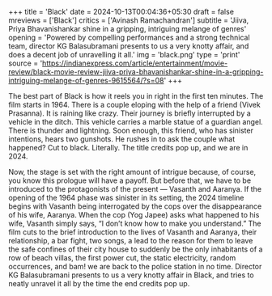 +++
title = 'Black'
date = 2024-10-13T00:04:36+05:30
draft = false
mreviews = ['Black']
critics = ['Avinash Ramachandran']
subtitle = 'Jiiva, Priya Bhavanishankar shine in a gripping, intriguing melange of genres'
opening = 'Powered by compelling performances and a strong technical team, director KG Balasubramani presents to us a very knotty affair, and does a decent job of unravelling it all.'
img = 'black.png'
type = 'print'
source = 'https://indianexpress.com/article/entertainment/movie-review/black-movie-review-jiiva-priya-bhavanishankar-shine-in-a-gripping-intriguing-melange-of-genres-9615564/?s=08'
+++

The best part of Black is how it reels you in right in the first ten minutes. The film starts in 1964. There is a couple eloping with the help of a friend (Vivek Prasanna). It is raining like crazy. Their journey is briefly interrupted by a vehicle in the ditch. This vehicle carries a marble statue of a guardian angel. There is thunder and lightning. Soon enough, this friend, who has sinister intentions, hears two gunshots. He rushes in to ask the couple what happened? Cut to black. Literally. The title credits pop up, and we are in 2024.

Now, the stage is set with the right amount of intrigue because, of course, you know this prologue will have a payoff. But before that, we have to be introduced to the protagonists of the present — Vasanth and Aaranya. If the opening of the 1964 phase was sinister in its setting, the 2024 timeline begins with Vasanth being interrogated by the cops over the disappearance of his wife, Aaranya. When the cop (Yog Japee) asks what happened to his wife, Vasanth simply says, “I don’t know how to make you understand.” The film cuts to the brief introduction to the lives of Vasanth and Aaranya, their relationship, a bar fight, two songs, a lead to the reason for them to leave the safe confines of their city house to suddenly be the only inhabitants of a row of beach villas, the first power cut, the static electricity, random occurrences, and bam! we are back to the police station in no time. Director KG Balasubramani presents to us a very knotty affair in Black, and tries to neatly unravel it all by the time the end credits pop up.

